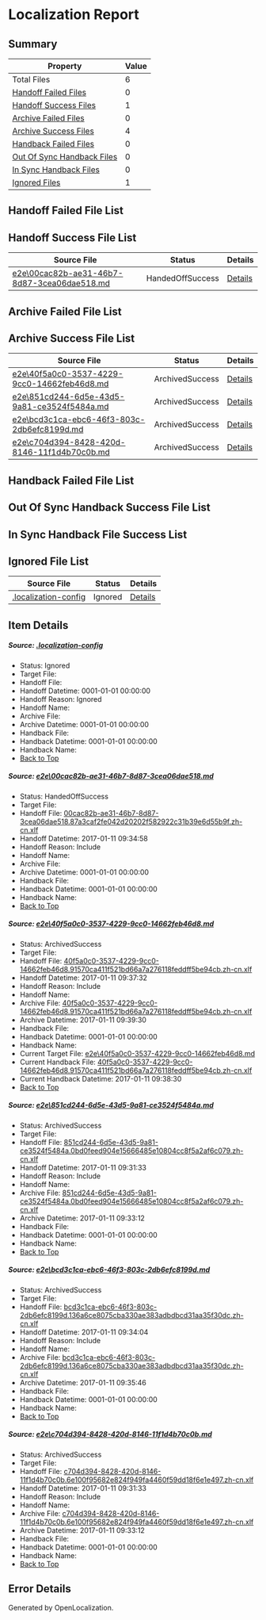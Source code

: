 # <a name='report-top'></a> Localization Report

## Summary
 Property | Value 
 -------- | ----- 
 Total Files | 6
[ Handoff Failed Files ](#handoff-failed-list)| 0
[ Handoff Success Files ](#handoff-success-list)| 1
[ Archive Failed Files ](#archive-failed-list)| 0
[ Archive Success Files ](#archive-success-list)| 4
[ Handback Failed Files ](#handback-failed-list)| 0
[ Out Of Sync Handback Files ](#outofsync-handback-success-list)| 0
[ In Sync Handback Files ](#insync-handback-success-list)| 0
[ Ignored Files ](#ignored-list)| 1

## <a name='handoff-failed-list'></a> Handoff Failed File List

## <a name='handoff-success-list'></a> Handoff Success File List
 Source File | Status | Details 
 ----------- | ------ | ------- 
 [e2e\00cac82b-ae31-46b7-8d87-3cea06dae518.md](https://github.com/OpenLocalizationTestOrg/ol-test0/blob/50f1c557581c5f378e6f0f7ac0780f1fb3de22eb/e2e/00cac82b-ae31-46b7-8d87-3cea06dae518.md) | HandedOffSuccess | [Details](#6204363c13707350ba909847cf948b7da4f3ffac1)

## <a name='archive-failed-list'></a> Archive Failed File List

## <a name='archive-success-list'></a> Archive Success File List
 Source File | Status | Details 
 ----------- | ------ | ------- 
 [e2e\40f5a0c0-3537-4229-9cc0-14662feb46d8.md](https://github.com/OpenLocalizationTestOrg/ol-test0/blob/607129ad8a415562ec525b138f1d6ac1d6ef3fb3/e2e/40f5a0c0-3537-4229-9cc0-14662feb46d8.md) | ArchivedSuccess | [Details](#9d9e4f01c790655625c31c71ac503094f36fce4b2)
 [e2e\851cd244-6d5e-43d5-9a81-ce3524f5484a.md](https://github.com/OpenLocalizationTestOrg/ol-test0/blob/ade4ea0cc8cb9eb35b6a3d8698d6407bc6704c9f/e2e/851cd244-6d5e-43d5-9a81-ce3524f5484a.md) | ArchivedSuccess | [Details](#19a56362724e3a6926ceebc12e8aeb00eda994c73)
 [e2e\bcd3c1ca-ebc6-46f3-803c-2db6efc8199d.md](https://github.com/OpenLocalizationTestOrg/ol-test0/blob/0b9dac2bc01c878e4abd8d171fb6af1eb747335c/e2e/bcd3c1ca-ebc6-46f3-803c-2db6efc8199d.md) | ArchivedSuccess | [Details](#c27936a70c5c21075b4ddda987fd25f55845c5654)
 [e2e\c704d394-8428-420d-8146-11f1d4b70c0b.md](https://github.com/OpenLocalizationTestOrg/ol-test0/blob/ade4ea0cc8cb9eb35b6a3d8698d6407bc6704c9f/e2e/c704d394-8428-420d-8146-11f1d4b70c0b.md) | ArchivedSuccess | [Details](#03c9a2b188e7d1bbb60d29013656834105cc06d45)

## <a name='handback-failed-list'></a> Handback Failed File List

## <a name='outofsync-handback-success-list'></a> Out Of Sync Handback Success File List

## <a name='insync-handback-success-list'></a> In Sync Handback File Success List

## <a name='ignored-list'></a> Ignored File List
 Source File | Status | Details 
 ----------- | ------ | ------- 
 [.localization-config](https://github.com/OpenLocalizationTestOrg/ol-test0/blob/607129ad8a415562ec525b138f1d6ac1d6ef3fb3/.localization-config) | Ignored | [Details](#cb0632cf59c1387fc1742bfb9fa3c47f87e2e5c90)

## Item Details
##### <a name='cb0632cf59c1387fc1742bfb9fa3c47f87e2e5c90'></a> Source: [.localization-config](https://github.com/OpenLocalizationTestOrg/ol-test0/blob/607129ad8a415562ec525b138f1d6ac1d6ef3fb3/.localization-config)
* Status: Ignored
* Target File: 
* Handoff File: 
* Handoff Datetime: 0001-01-01 00:00:00
* Handoff Reason: Ignored
* Handoff Name: 
* Archive File: 
* Archive Datetime: 0001-01-01 00:00:00
* Handback File: 
* Handback Datetime: 0001-01-01 00:00:00
* Handback Name: 
* [Back to Top](#report-top)

##### <a name='6204363c13707350ba909847cf948b7da4f3ffac1'></a> Source: [e2e\00cac82b-ae31-46b7-8d87-3cea06dae518.md](https://github.com/OpenLocalizationTestOrg/ol-test0/blob/50f1c557581c5f378e6f0f7ac0780f1fb3de22eb/e2e/00cac82b-ae31-46b7-8d87-3cea06dae518.md)
* Status: HandedOffSuccess
* Target File: 
* Handoff File: [00cac82b-ae31-46b7-8d87-3cea06dae518.87a3caf2fe042d20202f582922c31b39e6d55b9f.zh-cn.xlf](https://github.com/OpenLocalizationTestOrg/ol-test0-handoff/blob/d1bb6d6cad01c6cd00083cf45852c0a707ea8656/ol-handoff/OpenLocalizationTestOrg/ol-test0-zhcn/shujia/ht/00cac82b-ae31-46b7-8d87-3cea06dae518.87a3caf2fe042d20202f582922c31b39e6d55b9f.zh-cn.xlf)
* Handoff Datetime: 2017-01-11 09:34:58
* Handoff Reason: Include
* Handoff Name: 
* Archive File: 
* Archive Datetime: 0001-01-01 00:00:00
* Handback File: 
* Handback Datetime: 0001-01-01 00:00:00
* Handback Name: 
* [Back to Top](#report-top)

##### <a name='9d9e4f01c790655625c31c71ac503094f36fce4b2'></a> Source: [e2e\40f5a0c0-3537-4229-9cc0-14662feb46d8.md](https://github.com/OpenLocalizationTestOrg/ol-test0/blob/607129ad8a415562ec525b138f1d6ac1d6ef3fb3/e2e/40f5a0c0-3537-4229-9cc0-14662feb46d8.md)
* Status: ArchivedSuccess
* Target File: 
* Handoff File: [40f5a0c0-3537-4229-9cc0-14662feb46d8.91570ca411f521bd66a7a276118feddff5be94cb.zh-cn.xlf](https://github.com/OpenLocalizationTestOrg/ol-test0-handoff/blob/539c0eafd6bc22fbcb31ba4d7769078733825211/ol-handoff/OpenLocalizationTestOrg/ol-test0-zhcn/shujia/ht/40f5a0c0-3537-4229-9cc0-14662feb46d8.91570ca411f521bd66a7a276118feddff5be94cb.zh-cn.xlf)
* Handoff Datetime: 2017-01-11 09:37:32
* Handoff Reason: Include
* Handoff Name: 
* Archive File: [40f5a0c0-3537-4229-9cc0-14662feb46d8.91570ca411f521bd66a7a276118feddff5be94cb.zh-cn.xlf](https://github.com/OpenLocalizationTestOrg/ol-test0-handoff/blob/8d8097df9458e5e02638c10dcc583b27e393b16e/ol-archive/OpenLocalizationTestOrg/ol-test0-zhcn/shujia/ht/40f5a0c0-3537-4229-9cc0-14662feb46d8.91570ca411f521bd66a7a276118feddff5be94cb.zh-cn.xlf)
* Archive Datetime: 2017-01-11 09:39:30
* Handback File: 
* Handback Datetime: 0001-01-01 00:00:00
* Handback Name: 
* Current Target File: [e2e\40f5a0c0-3537-4229-9cc0-14662feb46d8.md](https://github.com/OpenLocalizationTestOrg/ol-test0-zhcn/blob/ed8a6d97ccdf5f971135dc8cfc34be18e451e378/e2e/40f5a0c0-3537-4229-9cc0-14662feb46d8.md)
* Current Handback File: [40f5a0c0-3537-4229-9cc0-14662feb46d8.91570ca411f521bd66a7a276118feddff5be94cb.zh-cn.xlf](https://github.com/OpenLocalizationTestOrg/ol-test0-handback/blob/0e940589c50700e42dcdb77614b0678129218d8e/ol-handback/OpenLocalizationTestOrg/ol-test0-zhcn/shujia/ht/40f5a0c0-3537-4229-9cc0-14662feb46d8.91570ca411f521bd66a7a276118feddff5be94cb.zh-cn.xlf)
* Current Handback Datetime: 2017-01-11 09:38:30
* [Back to Top](#report-top)

##### <a name='19a56362724e3a6926ceebc12e8aeb00eda994c73'></a> Source: [e2e\851cd244-6d5e-43d5-9a81-ce3524f5484a.md](https://github.com/OpenLocalizationTestOrg/ol-test0/blob/ade4ea0cc8cb9eb35b6a3d8698d6407bc6704c9f/e2e/851cd244-6d5e-43d5-9a81-ce3524f5484a.md)
* Status: ArchivedSuccess
* Target File: 
* Handoff File: [851cd244-6d5e-43d5-9a81-ce3524f5484a.0bd0feed904e15666485e10804cc8f5a2af6c079.zh-cn.xlf](https://github.com/OpenLocalizationTestOrg/ol-test0-handoff/blob/236731fb44086b925a5c5035241ed92abd6624bb/ol-handoff/OpenLocalizationTestOrg/ol-test0-zhcn/shujia/ht/851cd244-6d5e-43d5-9a81-ce3524f5484a.0bd0feed904e15666485e10804cc8f5a2af6c079.zh-cn.xlf)
* Handoff Datetime: 2017-01-11 09:31:33
* Handoff Reason: Include
* Handoff Name: 
* Archive File: [851cd244-6d5e-43d5-9a81-ce3524f5484a.0bd0feed904e15666485e10804cc8f5a2af6c079.zh-cn.xlf](https://github.com/OpenLocalizationTestOrg/ol-test0-handoff/blob/42f3a35a89effc90bbc56c892cccb68a92bac4e5/ol-archive/OpenLocalizationTestOrg/ol-test0-zhcn/shujia/ht/851cd244-6d5e-43d5-9a81-ce3524f5484a.0bd0feed904e15666485e10804cc8f5a2af6c079.zh-cn.xlf)
* Archive Datetime: 2017-01-11 09:33:12
* Handback File: 
* Handback Datetime: 0001-01-01 00:00:00
* Handback Name: 
* [Back to Top](#report-top)

##### <a name='c27936a70c5c21075b4ddda987fd25f55845c5654'></a> Source: [e2e\bcd3c1ca-ebc6-46f3-803c-2db6efc8199d.md](https://github.com/OpenLocalizationTestOrg/ol-test0/blob/0b9dac2bc01c878e4abd8d171fb6af1eb747335c/e2e/bcd3c1ca-ebc6-46f3-803c-2db6efc8199d.md)
* Status: ArchivedSuccess
* Target File: 
* Handoff File: [bcd3c1ca-ebc6-46f3-803c-2db6efc8199d.136a6ce8075cba330ae383adbdbcd31aa35f30dc.zh-cn.xlf](https://github.com/OpenLocalizationTestOrg/ol-test0-handoff/blob/9166af9543d669c72b33b23a58a9a462b2437acd/ol-handoff/OpenLocalizationTestOrg/ol-test0-zhcn/shujia/ht/bcd3c1ca-ebc6-46f3-803c-2db6efc8199d.136a6ce8075cba330ae383adbdbcd31aa35f30dc.zh-cn.xlf)
* Handoff Datetime: 2017-01-11 09:34:04
* Handoff Reason: Include
* Handoff Name: 
* Archive File: [bcd3c1ca-ebc6-46f3-803c-2db6efc8199d.136a6ce8075cba330ae383adbdbcd31aa35f30dc.zh-cn.xlf](https://github.com/OpenLocalizationTestOrg/ol-test0-handoff/blob/40e7be49a1e4ac79cf4ac602e3fc4e19373900ae/ol-archive/OpenLocalizationTestOrg/ol-test0-zhcn/shujia/ht/bcd3c1ca-ebc6-46f3-803c-2db6efc8199d.136a6ce8075cba330ae383adbdbcd31aa35f30dc.zh-cn.xlf)
* Archive Datetime: 2017-01-11 09:35:46
* Handback File: 
* Handback Datetime: 0001-01-01 00:00:00
* Handback Name: 
* [Back to Top](#report-top)

##### <a name='03c9a2b188e7d1bbb60d29013656834105cc06d45'></a> Source: [e2e\c704d394-8428-420d-8146-11f1d4b70c0b.md](https://github.com/OpenLocalizationTestOrg/ol-test0/blob/ade4ea0cc8cb9eb35b6a3d8698d6407bc6704c9f/e2e/c704d394-8428-420d-8146-11f1d4b70c0b.md)
* Status: ArchivedSuccess
* Target File: 
* Handoff File: [c704d394-8428-420d-8146-11f1d4b70c0b.6e100f95682e824f949fa4460f59dd18f6e1e497.zh-cn.xlf](https://github.com/OpenLocalizationTestOrg/ol-test0-handoff/blob/236731fb44086b925a5c5035241ed92abd6624bb/ol-handoff/OpenLocalizationTestOrg/ol-test0-zhcn/shujia/ht/c704d394-8428-420d-8146-11f1d4b70c0b.6e100f95682e824f949fa4460f59dd18f6e1e497.zh-cn.xlf)
* Handoff Datetime: 2017-01-11 09:31:33
* Handoff Reason: Include
* Handoff Name: 
* Archive File: [c704d394-8428-420d-8146-11f1d4b70c0b.6e100f95682e824f949fa4460f59dd18f6e1e497.zh-cn.xlf](https://github.com/OpenLocalizationTestOrg/ol-test0-handoff/blob/42f3a35a89effc90bbc56c892cccb68a92bac4e5/ol-archive/OpenLocalizationTestOrg/ol-test0-zhcn/shujia/ht/c704d394-8428-420d-8146-11f1d4b70c0b.6e100f95682e824f949fa4460f59dd18f6e1e497.zh-cn.xlf)
* Archive Datetime: 2017-01-11 09:33:12
* Handback File: 
* Handback Datetime: 0001-01-01 00:00:00
* Handback Name: 
* [Back to Top](#report-top)


## Error Details

Generated by OpenLocalization.

